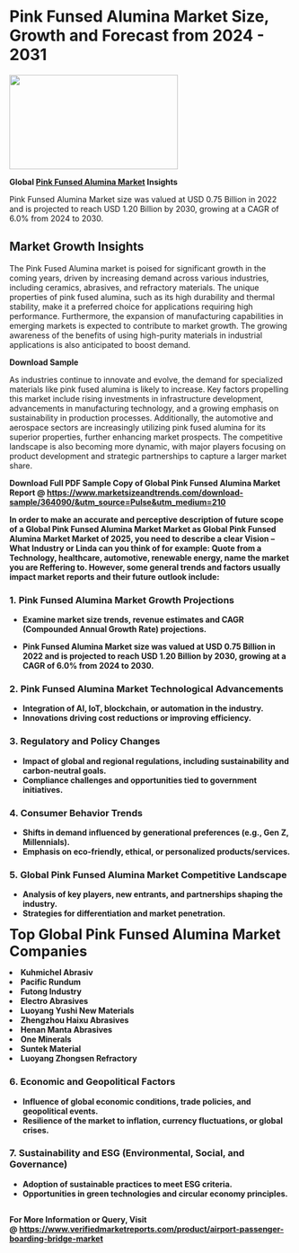 <H1>Pink Funsed Alumina Market Size, Growth and Forecast from 2024 - 2031</H1><img class="aligncenter size-medium wp-image-584254" src="https://thirdeyenews.in/wp-content/uploads/2024/09/Global-Market-Research-300x168.jpeg" alt="" width="300" height="168" /><p><strong>Global&nbsp;<a href="https://www.marketsizeandtrends.com/download-sample/364090/&amp;utm_source=Pulse&amp;utm_medium=210">Pink Funsed Alumina Market</a> Insights</strong></p><p>Pink Funsed Alumina Market size was valued at USD 0.75 Billion in 2022 and is projected to reach USD 1.20 Billion by 2030, growing at a CAGR of 6.0% from 2024 to 2030.</p><p><h2>Market Growth Insights</h2> <p>The Pink Fused Alumina market is poised for significant growth in the coming years, driven by increasing demand across various industries, including ceramics, abrasives, and refractory materials. The unique properties of pink fused alumina, such as its high durability and thermal stability, make it a preferred choice for applications requiring high performance. Furthermore, the expansion of manufacturing capabilities in emerging markets is expected to contribute to market growth. The growing awareness of the benefits of using high-purity materials in industrial applications is also anticipated to boost demand.</p> <p><strong>Download Sample</strong></p> <p>As industries continue to innovate and evolve, the demand for specialized materials like pink fused alumina is likely to increase. Key factors propelling this market include rising investments in infrastructure development, advancements in manufacturing technology, and a growing emphasis on sustainability in production processes. Additionally, the automotive and aerospace sectors are increasingly utilizing pink fused alumina for its superior properties, further enhancing market prospects. The competitive landscape is also becoming more dynamic, with major players focusing on product development and strategic partnerships to capture a larger market share.</p> <p><strong></p><p><span class=""><strong>Download Full PDF Sample Copy of Global Pink Funsed Alumina Market Report</strong> @ <a href="https://www.marketsizeandtrends.com/download-sample/364090/&amp;utm_source=Pulse&amp;utm_medium=210" target="_blank">https://www.marketsizeandtrends.com/download-sample/364090/&amp;utm_source=Pulse&amp;utm_medium=210</a></span></p><p>In order to make an accurate and perceptive description of future scope of a Global&nbsp;Pink Funsed Alumina Market Market as Global&nbsp;Pink Funsed Alumina Market Market of 2025, you need to describe a clear Vision &ndash; What Industry or Linda can you think of for example: Quote from a Technology, healthcare, automotive, renewable energy, name the market you are Reffering to. However, some general trends and factors usually impact market reports and their future outlook include:</p><h3>1.&nbsp;<strong>Pink Funsed Alumina Market Growth Projections</strong></h3><ul><li>Examine market size trends, revenue estimates and CAGR (Compounded Annual Growth Rate) projections.</li><li><p>Pink Funsed Alumina Market size was valued at USD 0.75 Billion in 2022 and is projected to reach USD 1.20 Billion by 2030, growing at a CAGR of 6.0% from 2024 to 2030.</p></li></ul><h3>2.&nbsp;<strong>Pink Funsed Alumina Market Technological Advancements</strong></h3><ul><li>Integration of AI, IoT, blockchain, or automation in the industry.</li><li>Innovations driving cost reductions or improving efficiency.</li></ul><h3>3.&nbsp;<strong>Regulatory and Policy Changes</strong></h3><ul><li>Impact of global and regional regulations, including sustainability and carbon-neutral goals.</li><li>Compliance challenges and opportunities tied to government initiatives.</li></ul><h3>4.&nbsp;<strong>Consumer Behavior Trends</strong></h3><ul><li>Shifts in demand influenced by generational preferences (e.g., Gen Z, Millennials).</li><li>Emphasis on eco-friendly, ethical, or personalized products/services.</li></ul><h3>5.&nbsp;<strong>Global Pink Funsed Alumina Market Competitive Landscape</strong></h3><ul><li>Analysis of key players, new entrants, and partnerships shaping the industry.</li><li>Strategies for differentiation and market penetration.</li></ul><p data-pm-slice="1 1 []"><span style="color: inherit; font-family: inherit; font-size: 25px;">Top Global Pink Funsed Alumina Market Companies</span></p><div class="" data-test-id=""><p><li>Kuhmichel Abrasiv</li><li> Pacific Rundum</li><li> Futong Industry</li><li> Electro Abrasives</li><li> Luoyang Yushi New Materials</li><li> Zhengzhou Haixu Abrasives</li><li> Henan Manta Abrasives</li><li> One Minerals</li><li> Suntek Material</li><li> Luoyang Zhongsen Refractory</li></p></div><h3>6.&nbsp;<strong>Economic and Geopolitical Factors</strong></h3><ul><li>Influence of global economic conditions, trade policies, and geopolitical events.</li><li>Resilience of the market to inflation, currency fluctuations, or global crises.</li></ul><h3>7.&nbsp;<strong>Sustainability and ESG (Environmental, Social, and Governance)</strong></h3><ul><li>Adoption of sustainable practices to meet ESG criteria.</li><li>Opportunities in green technologies and circular economy principles.</li></ul><h2><strong style="font-size: 14px;">For More Information or Query, Visit @&nbsp;</strong><a style="background-color: #ffffff; font-size: 14px;" href="https://www.marketsizeandtrends.com/report/pink-funsed-alumina-market/" target="_blank">https://www.verifiedmarketreports.com/product/airport-passenger-boarding-bridge-market</a></h2>

